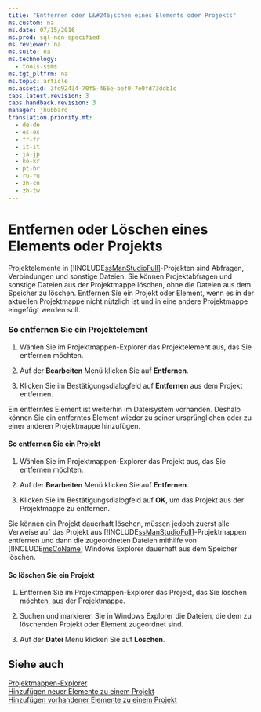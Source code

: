 ```yaml
---
title: "Entfernen oder L&#246;schen eines Elements oder Projekts"
ms.custom: na
ms.date: 07/15/2016
ms.prod: sql-non-specified
ms.reviewer: na
ms.suite: na
ms.technology: 
  - tools-ssms
ms.tgt_pltfrm: na
ms.topic: article
ms.assetid: 3fd92434-70f5-466e-bef0-7e0fd73ddb1c
caps.latest.revision: 3
caps.handback.revision: 3
manager: jhubbard
translation.priority.mt: 
  - de-de
  - es-es
  - fr-fr
  - it-it
  - ja-jp
  - ko-kr
  - pt-br
  - ru-ru
  - zh-cn
  - zh-tw
---
```

# Entfernen oder L&#246;schen eines Elements oder Projekts
Projektelemente in [!INCLUDE[ssManStudioFull](../content/includes/ssManStudioFull_md.md)]-Projekten sind Abfragen, Verbindungen und sonstige Dateien. Sie können Projektabfragen und sonstige Dateien aus der Projektmappe löschen, ohne die Dateien aus dem Speicher zu löschen. Entfernen Sie ein Projekt oder Element, wenn es in der aktuellen Projektmappe nicht nützlich ist und in eine andere Projektmappe eingefügt werden soll.  
  
### So entfernen Sie ein Projektelement  
  
1.  Wählen Sie im Projektmappen-Explorer das Projektelement aus, das Sie entfernen möchten.  
  
2.  Auf der **Bearbeiten** Menü klicken Sie auf **Entfernen**.  
  
3.  Klicken Sie im Bestätigungsdialogfeld auf **Entfernen** aus dem Projekt entfernen.  
  
Ein entferntes Element ist weiterhin im Dateisystem vorhanden. Deshalb können Sie ein entferntes Element wieder zu seiner ursprünglichen oder zu einer anderen Projektmappe hinzufügen.  
  
#### So entfernen Sie ein Projekt  
  
1.  Wählen Sie im Projektmappen-Explorer das Projekt aus, das Sie entfernen möchten.  
  
2.  Auf der **Bearbeiten** Menü klicken Sie auf **Entfernen**.  
  
3.  Klicken Sie im Bestätigungsdialogfeld auf **OK**, um das Projekt aus der Projektmappe zu entfernen.  
  
Sie können ein Projekt dauerhaft löschen, müssen jedoch zuerst alle Verweise auf das Projekt aus [!INCLUDE[ssManStudioFull](../content/includes/ssManStudioFull_md.md)]-Projektmappen entfernen und dann die zugeordneten Dateien mithilfe von [!INCLUDE[msCoName](../content/includes/msCoName_md.md)] Windows Explorer dauerhaft aus dem Speicher löschen.  
  
#### So löschen Sie ein Projekt  
  
1.  Entfernen Sie im Projektmappen-Explorer das Projekt, das Sie löschen möchten, aus der Projektmappe.  
  
2.  Suchen und markieren Sie in Windows Explorer die Dateien, die dem zu löschenden Projekt oder Element zugeordnet sind.  
  
3.  Auf der **Datei** Menü klicken Sie auf **Löschen**.  
  
## Siehe auch  
[Projektmappen-Explorer](../content/Solution-Explorer.md)  
[Hinzufügen neuer Elemente zu einem Projekt](../content/Add-New-Items-to-a-Project.md)  
[Hinzufügen vorhandener Elemente zu einem Projekt](../content/Add-Existing-Items-to-a-Project.md)  
  
